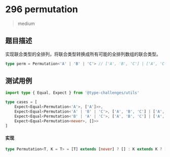 # 296 permutation

> medium

## 题目描述

实现联合类型的全排列，将联合类型转换成所有可能的全排列数组的联合类型。

```typescript
type perm = Permutation<'A' | 'B' | 'C'> // ['A', 'B', 'C'] | ['A', 'C', 'B'] | ['B', 'A', 'C'] | ['B', 'C', 'A'] | ['C', 'A', 'B'] | ['C', 'B', 'A']
```

## 测试用例

```ts
import type { Equal, Expect } from '@type-challenges/utils'

type cases = [
    Expect<Equal<Permutation<'A'>, ['A']>>,
    Expect<Equal<Permutation<'A' | 'B' | 'C'>, ['A', 'B', 'C'] | ['A', 'C', 'B'] | ['B', 'A', 'C'] | ['B', 'C', 'A'] | ['C', 'A', 'B'] | ['C', 'B', 'A']>>,
    Expect<Equal<Permutation<'B' | 'A' | 'C'>, ['A', 'B', 'C'] | ['A', 'C', 'B'] | ['B', 'A', 'C'] | ['B', 'C', 'A'] | ['C', 'A', 'B'] | ['C', 'B', 'A']>>,
    Expect<Equal<Permutation<never>, []>>
]
```

#### 实现

```ts
type Permutation<T, K = T> = [T] extends [never] ? [] : K extends K ? [K, ...Permutation<Exclude<T, K>>] : never
```
